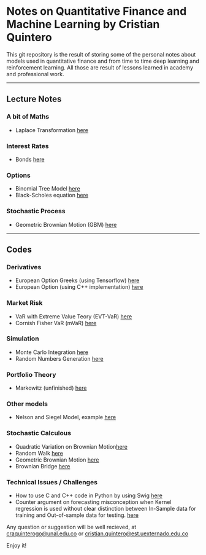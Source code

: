 # Notes on Quantitative Finance and Machine Learning by Cristian Quintero

This git repository is the result of storing some of the personal notes about models used in quantitative finance and from time to time deep learning and reinforcement learning. All those are result of lessons learned in academy and professional work.

---
## Lecture Notes
### A bit of Maths
- Laplace Transformation [here](https://github.com/craquinterogo/quantitative_finance/blob/master/LectureNotes/ABitOfMathematics/00_03_LaplaceTransformation.pdf)

### Interest Rates
- Bonds [here](https://github.com/craquinterogo/quantitative_finance/blob/master/LectureNotes/Interest%20Rates/01_01_Bonds.pdf)

### Options
- Binomial Tree Model [here](https://github.com/craquinterogo/quantitative_finance/blob/master/LectureNotes/Options/02_03_BinomialTree.pdf)
- Black-Scholes equation [here](https://github.com/craquinterogo/quantitative_finance/blob/master/LectureNotes/Options/03_04_Black_scholes_equation.pdf)

### Stochastic Process
- Geometric Brownian Motion (GBM) [here](https://github.com/craquinterogo/quantitative_finance/blob/master/LectureNotes/StochasticProcess/02_01_GeometricBrownianMotion.pdf)

---

## Codes
### Derivatives
- European Option Greeks (using Tensorflow) [here](https://github.com/craquinterogo/quantitative_finance/blob/master/Derivatives/European%20Option%20Greeks.ipynb)
- European Option (using C++ implementation) [here](https://github.com/craquinterogo/quantitative_finance/blob/master/Derivatives/OptionsFromCpp.ipynb)

### Market Risk
- VaR with Extreme Value Teory (EVT-VaR) [here](https://github.com/craquinterogo/quantitative_finance/blob/master/Risk/Market/VaR/EVT_ExtremeValueTheory.ipynb)
- Cornish Fisher VaR (mVaR) [here](https://github.com/craquinterogo/quantitative_finance/blob/master/Risk/Market/VaR/Modified_CornishFisher.ipynb)

### Simulation
- Monte Carlo Integration [here](https://github.com/craquinterogo/quantitative_finance/blob/master/Simulation/Monte_Carlo/Monte%20Carlo.ipynb)
- Random Numbers Generation [here](https://github.com/craquinterogo/quantitative_finance/blob/master/Simulation/Monte_Carlo/ProbabilityDistRandomNumbersGenerator.ipynb)

### Portfolio Theory
- Markowitz (unfinished) [here](https://github.com/craquinterogo/quantitative_finance/blob/master/PortfolioTheory/Markowitz.ipynb)

### Other models
- Nelson and Siegel Model, example [here](https://github.com/craquinterogo/quantitative_finance/blob/master/InterestRate/ZeroCoupon/Nelson_and_Siegel.ipynb)

### Stochastic Calculous
- Quadratic Variation on Brownian Motion[here](https://github.com/craquinterogo/quantitative_finance/blob/master/Stochastic/01_fundamentals/01_quadratic_variation_BM.ipynb)
- Random Walk [here](https://github.com/craquinterogo/quantitative_finance/blob/master/Stochastic/01_random_walk.ipynb)
- Geometric Brownian Motion [here](https://github.com/craquinterogo/quantitative_finance/blob/master/Stochastic/03_GeometricBrownianMotion.ipynb)
- Brownian Bridge [here](https://github.com/craquinterogo/quantitative_finance/blob/master/Stochastic/04_BrownianBridge.ipynb)

### Technical Issues / Challenges
- How to use C and C++ code in Python by using Swig [here](https://github.com/craquinterogo/quantitative_finance/blob/master/Technical_issues/Swig/Swig%20C%20and%20Python.ipynb)
- Counter argument on forecasting misconception when Kernel regression is used without clear distinction between In-Sample data for training and Out-of-sample data for testing. [here](https://github.com/craquinterogo/quantitative_finance/blob/master/Technical_issues/ForecastingMisconceptions/AbdelkarimCase.ipynb)

Any question or suggestion will be well recieved, at craquinterogo@unal.edu.co or cristian.quintero@est.uexternado.edu.co

Enjoy it!
